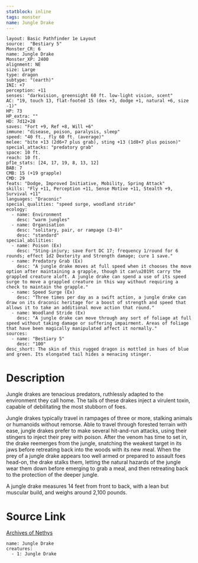 ```yaml
---
statblock: inline
tags: monster
name: Jungle Drake
---
```

```statblock
layout: Basic Pathfinder 1e Layout
source:  "Bestiary 5"
Monster_CR: 6
name: Jungle Drake
Monster_XP: 2400
alignment: NE
size: Large
type: dragon
subtype: "(earth)"
INI: +7
perception: +11
senses: "darkvision, greensight 60 ft. low-light vision, scent"
AC: "19, touch 13, flat-footed 15 (dex +3, dodge +1, natural +6, size -1)"
HP: 73
HP_extra: ""
HD: 7d12+28
saves: "Fort +9, Ref +8, Will +6"
immune: "disease, poison, paralysis, sleep"
speed: "40 ft., fly 60 ft. (average)"
melee: "bite +13 (2d6+7 plus grab), sting +13 (1d8+7 plus poison)"
special_attacks: "predatory grab"
space: 10 ft.
reach: 10 ft.
pf1e_stats: [24, 17, 19, 8, 13, 12]
BAB: 7
CMB: 15 (+19 grapple)
CMD: 29
feats: "Dodge, Improved Initiative, Mobility, Spring Attack"
skills: "Fly +11, Perception +11, Sense Motive +11, Stealth +9, Survival +11"
languages: "Draconic"
special_qualities: "speed surge, woodland stride"
ecology:
  - name: Environment
    desc: "warm jungles"
  - name: Organisation
    desc: "solitary, pair, or rampage (3-8)"
    desc: "standard"
special_abilities:
  - name: Poison (Ex)
    desc: "Sting-injury; save Fort DC 17; frequency 1/round for 6 rounds; effect 1d2 Dexterity and Strength damage; cure 1 save."
  - name: Predatory Grab (Ex)
    desc: "A jungle drake moves at full speed when it chooses the move option after maintaining a grapple, though it can\u2019t carry the grappled creature aloft. A jungle drake can spend a use of its speed surge to move a grappled creature in this way without requiring a check to maintain the grapple."
  - name: Speed Surge (Ex)
    desc: "Three times per day as a swift action, a jungle drake can draw on its draconic heritage for a boost of strength and speed that allows it to take an additional move action that round."
  - name: Woodland Stride (Ex)
    desc: "A jungle drake can move through any sort of foliage at full speed without taking damage or suffering impairment. Areas of foliage that have been magically manipulated affect it normally."
sources:
  - name: "Bestiary 5"
    desc: "100"
desc_short: The skin of this rugged dragon is mottled in hues of blue and green. Its elongated tail hides a menacing stinger.
```
# Description
Jungle drakes are tenacious predators, ruthlessly adapted to the environment they call home. The tails of these drakes inject a virulent toxin, capable of debilitating the most stubborn of foes.

Jungle drakes typically travel in rampages of three or more, stalking animals or humanoids without remorse. Able to travel through forested terrain with ease, jungle drakes prefer to make several hit-and-run attacks, using their stingers to inject their prey with poison. After the venom has time to set in, the drake reemerges from the jungle, snatching the weakest target in its jaws before retreating back into the woods with its new meal. When the prey of a jungle drake appears too well armed or prepared to assault foes head-on, the drake stalks them, letting the natural hazards of the jungle wear them down before emerging to grab a meal, and then retreating back to the protection of the deeper jungle.

A jungle drake measures 14 feet from front to back, with a lean but muscular build, and weighs around 2,100 pounds.
# Source Link
[Archives of Nethys](https://aonprd.com/MonsterDisplay.aspx?ItemName=Jungle%20Drake)
```encounter-table
name: Jungle Drake
creatures:
  - 1: Jungle Drake
```
